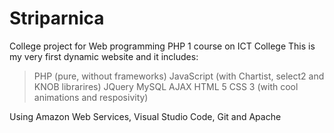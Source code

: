 # Striparnica
College project for Web programming PHP 1 course on ICT College 
This is my very first dynamic website and it includes: 
> PHP (pure, without frameworks)
> JavaScript (with Chartist, select2 and KNOB librarires)
> JQuery 
> MySQL
> AJAX
> HTML 5 
> CSS 3 (with cool animations and resposivity)

Using Amazon Web Services, Visual Studio Code, Git and Apache
